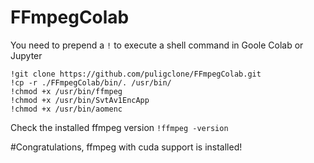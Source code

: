 # FFmpegColab
You need to prepend a `!` to execute a shell command in Goole Colab or Jupyter

```
!git clone https://github.com/puligclone/FFmpegColab.git
!cp -r ./FFmpegColab/bin/. /usr/bin/
!chmod +x /usr/bin/ffmpeg
!chmod +x /usr/bin/SvtAv1EncApp
!chmod +x /usr/bin/aomenc
```

Check the installed ffmpeg version
```!ffmpeg -version```

#Congratulations, ffmpeg with cuda support is installed!
